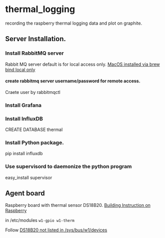# thermal_logging
recording the raspberry thermal logging data and plot on graphite.

## Server Installation.
### Install RabbitMQ server
Rabbit MQ server default is for local access only.
[MacOS installed via brew bind local only](https://superuser.com/questions/464311/open-port-5672-tcp-for-access-to-rabbitmq-on-mac/516469#516469)


#### create rabbitmq server username/password for remote access.
Craete user by rabbitmqctl 

### Install Grafana
### Install InfluxDB
CREATE DATABASE thermal
### Install Python package.
pip install influxdb
### Use supervisord to daemonize the python program
easy_install supervisor

## Agent board
Raspberry board with thermal sensor DS18B20.
[Building Instruction on Raspberry](http://www.cl.cam.ac.uk/projects/raspberrypi/tutorials/temperature/)

in /etc/modules
`w1-gpio
w1-therm`

Follow [DS18B20 not listed in /sys/bus/w1/devices](http://raspberrypi.stackexchange.com/questions/26623/ds18b20-not-listed-in-sys-bus-w1-devices)






